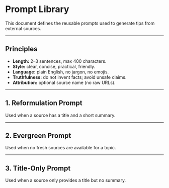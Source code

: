 # Prompt Library

This document defines the reusable prompts used to generate tips from external sources.

---

## Principles

- **Length:** 2–3 sentences, max 400 characters.
- **Style:** clear, concise, practical, friendly.
- **Language:** plain English, no jargon, no emojis.
- **Truthfulness:** do not invent facts; avoid unsafe claims.
- **Attribution:** optional source name (no raw URLs).

---

## 1. Reformulation Prompt

Used when a source has a title and a short summary.

---

## 2. Evergreen Prompt

Used when no fresh sources are available for a topic.

---

## 3. Title-Only Prompt

Used when a source only provides a title but no summary.
